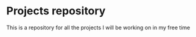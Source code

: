 # Projects repository

This is a repository for all the projects I will be working on in my free time

